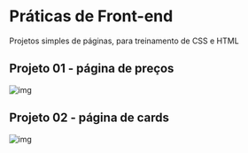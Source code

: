 # Práticas de Front-end
Projetos simples de páginas, para treinamento de CSS e HTML

## Projeto 01 - página de preços
![img](https://i.ibb.co/WFT68pj/pag-precos.png)

## Projeto 02 - página de cards
![img](https://i.ibb.co/7KHFMd8/cards.png)

